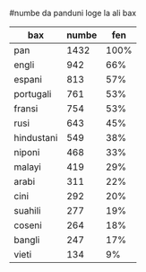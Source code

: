 #numbe da panduni loge la ali bax

| bax | numbe | fen |
|-----|-------|-----|
| pan | 1432 | 100% |
| engli | 942 | 66% |
| espani | 813 | 57% |
| portugali | 761 | 53% |
| fransi | 754 | 53% |
| rusi | 643 | 45% |
| hindustani | 549 | 38% |
| niponi | 468 | 33% |
| malayi | 419 | 29% |
| arabi | 311 | 22% |
| cini | 292 | 20% |
| suahili | 277 | 19% |
| coseni | 264 | 18% |
| bangli | 247 | 17% |
| vieti | 134 | 9% |
